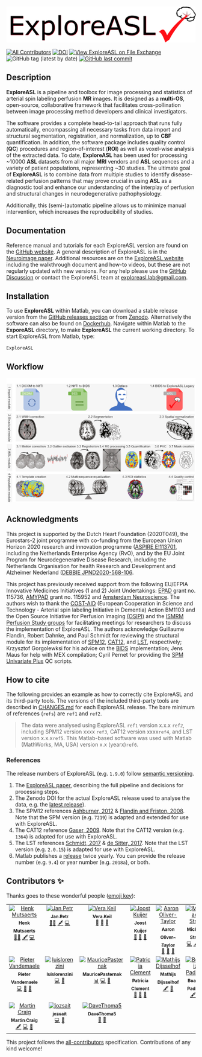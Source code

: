 ![ExploreASL](Design/ExploreASL_logoHeader.png)

<!-- ALL-CONTRIBUTORS-BADGE:START - Do not remove or modify this section -->
[![All Contributors](https://img.shields.io/badge/all_contributors-17-orange.svg?style=flat-square)](#contributors-) [![DOI](https://zenodo.org/badge/DOI/10.5281/zenodo.3905262.svg)](https://doi.org/10.5281/zenodo.3905262) [![View ExploreASL on File Exchange](https://www.mathworks.com/matlabcentral/images/matlab-file-exchange.svg)](https://nl.mathworks.com/matlabcentral/fileexchange/83203-exploreasl) ![GitHub tag (latest by date)](https://img.shields.io/github/v/tag/ExploreASL/ExploreASL) [![GitHub last commit](https://img.shields.io/github/last-commit/ExploreASL/Documentation?label=mkdocs)](https://exploreasl.github.io/Documentation/)
<!-- ALL-CONTRIBUTORS-BADGE:END -->

## Description

**ExploreASL** is a pipeline and toolbox for image processing and statistics of arterial spin labeling perfusion **MR** images. It is designed as a **multi-OS**, open-source, collaborative framework that facilitates cross-pollination between image processing method developers and clinical investigators.

The software provides a complete head-to-tail approach that runs fully automatically, encompassing all necessary tasks from data import and structural segmentation, registration, and normalization, up to **CBF** quantification. In addition, the software package includes quality control (**QC**) procedures and region-of-interest (**ROI**) as well as voxel-wise analysis of the extracted data. To date, **ExploreASL** has been used for processing ~10000 **ASL** datasets from all major **MRI** vendors and **ASL** sequences and a variety of patient populations, representing ~30 studies. The ultimate goal of **ExploreASL** is to combine data from multiple studies to identify disease-related perfusion patterns that may prove crucial in using **ASL** as a diagnostic tool and enhance our understanding of the interplay of perfusion and structural changes in neurodegenerative pathophysiology. 

Additionally, this (semi-)automatic pipeline allows us to minimize manual intervention, which increases the reproducibility of studies. 

## Documentation

Reference manual and tutorials for each ExploreASL version are found on the [GitHub website](https://exploreasl.github.io/Documentation). A general description of ExploreASL is in the [Neuroimage paper](https://pubmed.ncbi.nlm.nih.gov/32526385/). Additional resources are on the [ExploreASL website](https://www.ExploreASL.org) including the walkthrough document and how-to videos, but these are not regularly updated with new versions. For any help please use the [GitHub Discussion](https://github.com/ExploreASL/ExploreASL/discussions) or contact the ExploreASL team at [exploreasl.lab@gmail.com](mailto:exploreasl.lab@gmail.com).

## Installation

To use **ExploreASL** within Matlab, you can download a stable release version from the [GitHub releases section](https://github.com/ExploreASL/ExploreASL/releases) or from [Zenodo](https://doi.org/10.5281/zenodo.7702237). Alternatively the software can also be found on [Dockerhub](https://hub.docker.com/r/exploreasl/xasl). Navigate within Matlab to the **ExporeASL** directory, to make **ExploreASL** the current working directory. To start ExploreASL from Matlab, type:

```
ExploreASL
```

## Workflow

![ExploreASL Workflow](Design/WorkflowUpdate.png "Workflow of ExploreASL")

## Acknowledgments
This project is supported by the Dutch Heart Foundation (2020T049), the Eurostars-2 joint programme with co-funding from the European Union Horizon 2020 research and innovation programme ([ASPIRE E!113701](http://aspire-mri.eu/), including the Netherlands Enterprise Agency (RvO), and by the EU Joint Program for Neurodegenerative Disease Research, including the Netherlands Organisation for health Research and Development and Alzheimer Nederland ([DEBBIE JPND2020-568-106](https://www.neurodegenerationresearch.eu/wp-content/uploads/2021/03/Project-DEBBIE.pdf).

This project has previously received support from the following EU/EFPIA Innovative Medicines Initiatives (1 and 2) Joint Undertakings: [EPAD](http://ep-ad.org/) grant no. 115736, [AMYPAD](https://amypad.eu/) grant no. 115952 and [Amsterdam Neuroscience](https://www.amsterdamresearch.org/web/neuroscience/home.htm). The authors wish to thank the [COST-AID](https://asl-network.org/) (European Cooperation in Science and Technology - Arterial spin labeling Initiative in Dementia) Action BM1103 and the Open Source Initiative for Perfusion Imaging [(OSIPI)](https://www.osipi.org/) and the [ISMRM Perfusion Study groups](https://www.ismrm.org/study-groups/perfusion-mr/) for facilitating meetings for researchers to discuss the implementation of ExploreASL. The authors acknowledge Guillaume Flandin, Robert Dahnke, and Paul Schmidt for reviewing the structural module for its implementation of [SPM12](https://www.fil.ion.ucl.ac.uk/spm/software/spm12/), [CAT12](http://www.neuro.uni-jena.de/cat/), and [LST](https://www.applied-statistics.de/lst.html), respectively; Krzysztof Gorgolewksi for his advice on the [BIDS](https://bids.neuroimaging.io/) implementation; Jens Maus for help with MEX compilation; Cyril Pernet for providing the [SPM Univariate Plus](https://osf.io/wn3h8/) QC scripts.

## How to cite
The following provides an example as how to correctly cite ExploreASL and its third-party tools. The versions of the included third-party tools are described in [CHANGES.md](https://github.com/ExploreASL/ExploreASL/blob/main/CHANGES.md) for each ExploreASL release. The bare minimum of references (`refs`) are `ref1` and `ref2`.

>The data were analysed using ExploreASL `ref1` version x.x.x `ref2`, including SPM12 version xxxx `ref3`, CAT12 version xxxx`ref4`, and LST version x.x.x`ref5`. This Matlab-based software was used with Matlab (MathWorks, MA, USA) version x.x (yearx)`ref6`.

### References

The release numbers of ExploreASL (e.g. `1.9.0`) follow [semantic versioning](https://semver.org/).

1. The [ExploreASL paper](https://www.sciencedirect.com/science/article/pii/S1053811920305176), describing the full pipeline and decisions for processing steps.
2. The Zenodo DOI for the actual ExploreASL release used to analyse the data, e.g. the [latest release](https://doi.org/10.5281/zenodo.3905262)).
3. The SPM12 references [Ashburner, 2012](https://doi.org/10.1016/j.neuroimage.2011.10.025) & [Flandin and Friston, 2008](https://doi.org/10.4249/scholarpedia.6232). Note that the SPM version (e.g. `7219`) is adapted and extended for use with ExploreASL.
4. The CAT12 reference [Gaser, 2009](https://doi.org/10.1016/S1053-8119(09)71151-6). Note that the CAT12 version (e.g. `1364`) is adapted for use with ExploreASL.
5. The LST references [Schmidt, 2017](https://www.statistical-modelling.de/LST_documentation.pdf) & [de Sitter, 2017](https://doi.org/10.1016/j.neuroimage.2017.09.011). Note that the LST version (e.g. `2.0.15`) is adapted for use with ExploreASL.
6. Matlab publishes a [release](https://www.mathworks.com/help/matlab/release-notes.html) twice yearly. You can provide the release number (e.g. `9.4`) or year number (e.g. `2018a`), or both.

## Contributors ✨

Thanks goes to these wonderful people ([emoji key](https://allcontributors.org/docs/en/emoji-key)):

<!-- ALL-CONTRIBUTORS-LIST:START - Do not remove or modify this section -->
<!-- prettier-ignore-start -->
<!-- markdownlint-disable -->
<table>
  <tbody>
    <tr>
      <td align="center" valign="top" width="14.28%"><a href="http://www.ExploreASL.org"><img src="https://avatars0.githubusercontent.com/u/27774254?v=4?s=100" width="100px;" alt="Henk Mutsaerts"/><br /><sub><b>Henk Mutsaerts</b></sub></a><br /><a href="[👨‍🔬 Mentor and Creator")," title="Mentor and Creator">👨‍🔬</a> <a href="#content-HenkMutsaerts" title="Content">🖋</a> <a href="https://github.com/ExploreASL/ExploreASL/commits?author=HenkMutsaerts" title="Code">💻</a></td>
      <td align="center" valign="top" width="14.28%"><a href="https://github.com/jan-petr"><img src="https://avatars0.githubusercontent.com/u/29886537?v=4?s=100" width="100px;" alt="Jan Petr"/><br /><sub><b>Jan Petr</b></sub></a><br /><a href="[👨‍🔬 Mentor and Creator")," title="Mentor and Creator">👨‍🔬</a> <a href="#content-jan-petr" title="Content">🖋</a> <a href="https://github.com/ExploreASL/ExploreASL/commits?author=jan-petr" title="Code">💻</a></td>
      <td align="center" valign="top" width="14.28%"><a href="https://github.com/Vkeil-tech"><img src="https://avatars.githubusercontent.com/u/65789404?v=4?s=100" width="100px;" alt="Vera Keil"/><br /><sub><b>Vera Keil</b></sub></a><br /><a href="#ideas-vkeil-tech" title="Ideas, Planning, & Feedback">🤔</a> <a href="#research-vkeil-tech" title="Research">🔬</a> <a href="#promotion-vkeil-tech" title="Promotion">📣</a></td>
      <td align="center" valign="top" width="14.28%"><a href="https://github.com/wadqc"><img src="https://amsterdamumc.org/upload_mm/0/0/1/cid3439_1724746398334_pasfoto_vierkant_klein.jpg?s=100" width="100px;" alt="Joost Kuijer"/><br /><sub><b>Joost Kuijer</b></sub></a><br /><a href="#ideas-wadqc" title="Ideas, Planning, & Feedback">🤔</a> <a href="#research-wadqc" title="Research">🔬</a> <a href="#tool-wadqc" title="Tools">🔧</a></td>
      <td align="center" valign="top" width="14.28%"><a href="https://github.com/aot"><img src="https://goldstandardphantoms.com/wp-content/uploads/2023/05/aaron__501x548-274x300.jpg?s=100" width="100px;" alt="Aaron Oliver-Taylor"/><br /><sub><b>Aaron Oliver-Taylor</b></sub></a><br /><a href="[🧠 Data Acquisition & Management")," title="Data Acquisition & Management">🧠</a> <a href="#tool-aot" title="Tools">🔧</a> <a href="#plugin-aot" title="Plugin/utility libraries">🔌</a></td>
      <td align="center" valign="top" width="14.28%"><a href="https://github.com/MichaelStritt"><img src="https://avatars0.githubusercontent.com/u/46593074?v=4?s=100" width="100px;" alt="Michael Stritt"/><br /><sub><b>Michael Stritt</b></sub></a><br /><a href="https://github.com/ExploreASL/ExploreASL/commits?author=MichaelStritt" title="Code">💻</a> <a href="#content-MichaelStritt" title="Content">🖋</a> <a href="https://github.com/ExploreASL/ExploreASL/commits?author=MichaelStritt" title="Documentation">📖</a></td>
      <td align="center" valign="top" width="14.28%"><a href="http://www.amsterdamumc.nl"><img src="https://avatars0.githubusercontent.com/u/18597189?v=4?s=100" width="100px;" alt="Paul Groot"/><br /><sub><b>Paul Groot</b></sub></a><br /><a href="https://github.com/ExploreASL/ExploreASL/commits?author=pfcgroot" title="Code">💻</a> <a href="#content-pfcgroot" title="Content">🖋</a></td>
    </tr>
    <tr>
      <td align="center" valign="top" width="14.28%"><a href="https://github.com/pvdemael"><img src="https://avatars1.githubusercontent.com/u/37624277?v=4?s=100" width="100px;" alt="Pieter Vandemaele"/><br /><sub><b>Pieter Vandemaele</b></sub></a><br /><a href="https://github.com/ExploreASL/ExploreASL/commits?author=pvdemael" title="Code">💻</a> <a href="#ideas-pvdemael" title="Ideas, Planning, & Feedback">🤔</a> <a href="[🧠 Data Acquisition & Management")," title="Data Acquisition & Management">🧠</a></td>
      <td align="center" valign="top" width="14.28%"><a href="https://github.com/luislorenzini"><img src="https://avatars2.githubusercontent.com/u/57985241?v=4?s=100" width="100px;" alt="luislorenzini"/><br /><sub><b>luislorenzini</b></sub></a><br /><a href="https://github.com/ExploreASL/ExploreASL/commits?author=luislorenzini" title="Code">💻</a> <a href="#tool-luislorenzini" title="Tools">🔧</a></td>
      <td align="center" valign="top" width="14.28%"><a href="https://github.com/MauricePasternak"><img src="https://avatars3.githubusercontent.com/u/57411571?v=4?s=100" width="100px;" alt="MauricePasternak"/><br /><sub><b>MauricePasternak</b></sub></a><br /><a href="[📊 Graphical User Interface")," title="Graphical User Interface">📊</a> <a href="https://github.com/ExploreASL/ExploreASL/commits?author=MauricePasternak" title="Code">💻</a> <a href="#design-MauricePasternak" title="Design">🎨</a></td>
      <td align="center" valign="top" width="14.28%"><a href="https://github.com/patsycle"><img src="https://avatars0.githubusercontent.com/u/41481345?v=4?s=100" width="100px;" alt="Patricia Clement"/><br /><sub><b>Patricia Clement</b></sub></a><br /><a href="[🧠 Data Acquisition & Management")," title="Data Acquisition & Management">🧠</a> <a href="#ideas-patsycle" title="Ideas, Planning, & Feedback">🤔</a> <a href="https://github.com/ExploreASL/ExploreASL/commits?author=patsycle" title="Documentation">📖</a></td>
      <td align="center" valign="top" width="14.28%"><a href="https://github.com/MDijsselhof"><img src="https://avatars0.githubusercontent.com/u/75380250?v=4?s=100" width="100px;" alt="Mathijs Dijsselhof"/><br /><sub><b>Mathijs Dijsselhof</b></sub></a><br /><a href="#content-MDijsselhof" title="Content">🖋</a> <a href="[🧠 Data Acquisition & Management")," title="Data Acquisition & Management">🧠</a></td>
      <td align="center" valign="top" width="14.28%"><a href="https://github.com/BeatrizPadrela"><img src="https://avatars0.githubusercontent.com/u/73699072?v=4?s=100" width="100px;" alt="Beatriz Padrela"/><br /><sub><b>Beatriz Padrela</b></sub></a><br /><a href="#content-BeatrizPadrela" title="Content">🖋</a> <a href="[🧠 Data Acquisition & Management")," title="Data Acquisition & Management">🧠</a></td>
      <td align="center" valign="top" width="14.28%"><a href="https://github.com/sandeepganji"><img src="https://avatars0.githubusercontent.com/u/12124746?v=4?s=100" width="100px;" alt="Sandeep Ganji"/><br /><sub><b>Sandeep Ganji</b></sub></a><br /><a href="#content-sandeepganji" title="Content">🖋</a> <a href="#ideas-sandeepganji" title="Ideas, Planning, & Feedback">🤔</a> <a href="[🧠 Data Acquisition & Management")," title="Data Acquisition & Management">🧠</a></td>
    </tr>
    <tr>
      <td align="center" valign="top" width="14.28%"><a href="https://github.com/mcraig-ibme"><img src="https://avatars0.githubusercontent.com/u/26383586?v=4?s=100" width="100px;" alt="Martin Craig"/><br /><sub><b>Martin Craig</b></sub></a><br /><a href="#content-mcraig-ibme" title="Content">🖋</a> <a href="https://github.com/ExploreASL/ExploreASL/commits?author=mcraig-ibme" title="Code">💻</a> <a href="[🧠 Data Acquisition & Management")," title="Data Acquisition & Management">🧠</a></td>
      <td align="center" valign="top" width="14.28%"><a href="https://github.com/jozsait"><img src="https://avatars0.githubusercontent.com/u/19532128?v=4?s=100" width="100px;" alt="jozsait"/><br /><sub><b>jozsait</b></sub></a><br /><a href="https://github.com/ExploreASL/ExploreASL/commits?author=jozsait" title="Code">💻</a> <a href="#maintenance-jozsait" title="Maintenance">🚧</a></td>
      <td align="center" valign="top" width="14.28%"><a href="https://github.com/DaveThoma5"><img src="https://avatars0.githubusercontent.com/u/3704113?v=4?s=100" width="100px;" alt="DaveThoma5"/><br /><sub><b>DaveThoma5</b></sub></a><br /><a href="#ideas-DaveThoma5" title="Ideas, Planning, & Feedback">🤔</a> <a href="[🧠 Data Acquisition & Management")," title="Data Acquisition & Management">🧠</a></td>
    </tr>
  </tbody>
</table>

<!-- markdownlint-restore -->
<!-- prettier-ignore-end -->

<!-- ALL-CONTRIBUTORS-LIST:END -->

This project follows the [all-contributors](https://github.com/all-contributors/all-contributors) specification. Contributions of any kind welcome!
